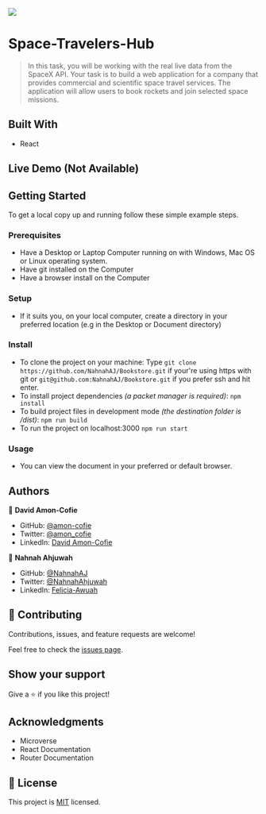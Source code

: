 ![](https://img.shields.io/badge/Microverse-blueviolet)


# Space-Travelers-Hub
> In this task, you will be working with the real live data from the SpaceX API. Your task is to build a web application for a company that provides commercial and scientific space travel services. The application will allow users to book rockets and join selected space missions.


## Built With

- React

## Live Demo (Not Available)

## Getting Started

To get a local copy up and running follow these simple example steps.

### Prerequisites

- Have a Desktop or Laptop Computer running on with Windows, Mac OS or Linux operating system.
- Have git installed on the Computer
- Have a browser install on the Computer

### Setup

- If it suits you, on your local computer, create a directory in your preferred location (e.g in the Desktop or Document directory)

### Install
- To clone the project on your machine: Type `git clone https://github.com/NahnahAJ/Bookstore.git` if your're using https with git or `git@github.com:NahnahAJ/Bookstore.git` if you prefer ssh and hit enter.
- To install project dependencies _(a packet manager is required)_:
`npm install`
- To build project files in development mode _(the destination folder is /dist)_:
`npm run build`
- To run the project on localhost:3000
`npm run start`
 

### Usage

- You can view the document in your preferred or default browser.


## Authors

👤 **David Amon-Cofie**

- GitHub: [@amon-cofie](https://github.com/amon-cofie)
- Twitter: [@amon_cofie](https://twitter.com/amon_cofie)
- LinkedIn: [David Amon-Cofie](https://www.linkedin.com/in/david-amon-cofie-2389ab241/)

👤 **Nahnah Ahjuwah**

- GitHub: [@NahnahAJ](https://github.com/NahnahAJ)
- Twitter: [@NahnahAhjuwah](https://https://twitter.com/NahnahAhjuwah)
- LinkedIn: [Felicia-Awuah](https://www.linkedin.com/in/felicia-awuah-0674a7152/)

## 🤝 Contributing

Contributions, issues, and feature requests are welcome!

Feel free to check the [issues page](../../issues/).

## Show your support

Give a ⭐️ if you like this project!

## Acknowledgments
- Microverse
- React Documentation
- Router Documentation

## 📝 License

This project is [MIT](./LICENSE) licensed.
